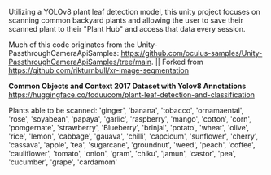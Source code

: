 

Utilizing a YOLOv8 plant leaf detection model, this unity project focuses on scanning common backyard plants and allowing the user to save their scanned plant to their "Plant Hub" and access that data every session. 

Much of this code originates from the Unity-PassthroughCameraApiSamples: https://github.com/oculus-samples/Unity-PassthroughCameraApiSamples/tree/main. || Forked from https://github.com/rikturnbull/xr-image-segmentation 

**Common Objects and Context 2017 Dataset with Yolov8 Annotations**
https://huggingface.co/foduucom/plant-leaf-detection-and-classification

Plants able to be scanned: 
'ginger', 'banana', 'tobacco', 'ornamaental', 'rose', 'soyabean', 'papaya', 'garlic', 'raspberry', 'mango', 'cotton', 'corn', 'pomgernate', 'strawberry', 'Blueberry', 'brinjal', 'potato', 'wheat', 'olive', 'rice', 'lemon', 'cabbage', 'gauava', 'chilli', 'capcicum', 'sunflower', 'cherry', 'cassava', 'apple', 'tea', 'sugarcane', 'groundnut', 'weed', 'peach', 'coffee', 'cauliflower', 'tomato', 'onion', 'gram', 'chiku', 'jamun', 'castor', 'pea', 'cucumber', 'grape', 'cardamom'
